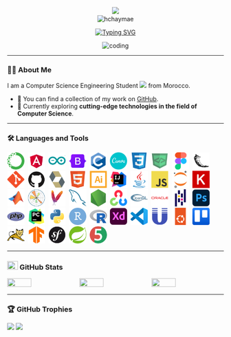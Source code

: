 <div id="header" align="center">
  <img src="https://media.giphy.com/media/v1.Y2lkPTc5MGI3NjExZ3A1NTkzNzI1Nm95bTE3cW9iemZraWUyZXN3cjl0Z211YnYycG93MyZlcD12MV9pbnRlcm5hbF9naWZfYnlfaWQmY3Q9cw/Zebztgv7jmkoLe1DoY/giphy.gif" style="margin-bottom=0rem;" width="100"/>
<!-- [  <div align="center">
  <a href="https://www.linkedin.com/in/chaymae-hamdoune-811513269/">
    <img align="center" src="https://github.com/devicons/devicon/blob/master/icons/linkedin/linkedin-original.svg" alt="linkedin" width="40" height="40"/>
  </a>
  </div> -->
  <div align="center"><img src="https://komarev.com/ghpvc/?username=hchaymae&label=Profile%20views&color=0e75b6&style=flat" alt="hchaymae" /> </div>
</div>
<p align="center">
<a href="https://git.io/typing-svg"><img src="https://readme-typing-svg.demolab.com?font=Fira+Code&weight=700&size=30&pause=1000&color=0048BA&center=true&vCenter=true&width=500&lines=Hey%2C+I'm+Hamdoune+Chaymae;" alt="Typing SVG" /></a>
</p>
<div align="center">
<img alt="coding" width=250 src="https://miro.medium.com/max/1400/1*qdAW1TjCN57h1lbuuzvchg.gif" >
</div>

---

### :woman_technologist: About Me 

I am a Computer Science Engineering Student <img src="https://media.giphy.com/media/WUlplcMpOCEmTGBtBW/giphy.gif" width="30"> from Morocco.
  - :telescope: You can find a collection of my work on <a href="https://github.com/Hchaymae">GitHub</a>.
  - :seedling: Currently exploring **cutting-edge technologies in the field of Computer Science**.

---

### :hammer_and_wrench: Languages and Tools 

<div>
    <img src="https://github.com/devicons/devicon/blob/master/icons/anaconda/anaconda-original.svg" title="Anaconda" alt="Anaconda" width="40" height="40"/>&nbsp;
    <img src="https://github.com/devicons/devicon/blob/master/icons/angular/angular-original.svg" title="angular" alt="" width="40" height="40"/>&nbsp;
    <img src="https://github.com/devicons/devicon/blob/master/icons/arduino/arduino-original.svg" title="arduino" alt="" width="40" height="40"/>&nbsp;
    <img src="https://github.com/devicons/devicon/blob/master/icons/bootstrap/bootstrap-original.svg" title="bootstrap" alt="" width="40" height="40"/>&nbsp;
    <img src="https://github.com/devicons/devicon/blob/master/icons/c/c-original.svg" title="C" alt="" width="40" height="40"/>&nbsp;
    <img src="https://github.com/devicons/devicon/blob/master/icons/canva/canva-original.svg" title="Canva" alt="" width="40" height="40"/>&nbsp;
    <img src="https://github.com/devicons/devicon/blob/master/icons/css3/css3-original.svg" title="Css" alt="" width="40" height="40"/>&nbsp;
    <img src="https://github.com/devicons/devicon/blob/master/icons/devicon/devicon-original.svg" title="DevIcon" alt="" width="40" height="40"/>&nbsp;
    <img src="https://github.com/devicons/devicon/blob/master/icons/figma/figma-original.svg" title="" alt="" width="40" height="40"/>&nbsp;
    <img src="https://github.com/devicons/devicon/blob/master/icons/flask/flask-original.svg" title="" alt="" width="40" height="40"/>&nbsp;
    <img src="https://github.com/devicons/devicon/blob/master/icons/git/git-original.svg" title="" alt="" width="40" height="40"/>&nbsp;
    <img src="https://github.com/devicons/devicon/blob/master/icons/github/github-original.svg" style="background-color='white';" title="" alt="" width="40" height="40"/>&nbsp;
    <img src="https://github.com/devicons/devicon/blob/master/icons/hibernate/hibernate-original.svg" title="hibernate" alt="" width="40" height="40"/>&nbsp;
    <img src="https://github.com/devicons/devicon/blob/master/icons/html5/html5-original.svg" title="" alt="" width="40" height="40"/>&nbsp;
    <img src="https://github.com/devicons/devicon/blob/master/icons/illustrator/illustrator-line.svg" title="" alt="" width="40" height="40"/>&nbsp;
    <img src="https://github.com/devicons/devicon/blob/master/icons/intellij/intellij-original.svg" title="" alt="" width="40" height="40"/>&nbsp;
    <img src="https://github.com/devicons/devicon/blob/master/icons/java/java-original.svg" title="" alt="" width="40" height="40"/>&nbsp;
    <img src="https://github.com/devicons/devicon/blob/master/icons/javascript/javascript-original.svg" title="" alt="" width="40" height="40"/>&nbsp;
    <img src="https://github.com/devicons/devicon/blob/master/icons/jupyter/jupyter-original.svg" title="" alt="" width="40" height="40"/>&nbsp;
    <img src="https://github.com/devicons/devicon/blob/master/icons/keras/keras-original.svg" title="" alt="" width="40" height="40"/>&nbsp;
    <img src="https://github.com/devicons/devicon/blob/master/icons/matlab/matlab-original.svg" title="" alt="" width="40" height="40"/>&nbsp;
    <img src="https://github.com/devicons/devicon/blob/master/icons/matplotlib/matplotlib-original.svg" title="" alt="" width="40" height="40"/>&nbsp;
    <img src="https://github.com/devicons/devicon/blob/master/icons/maven/maven-original.svg" title="" alt="" width="40" height="40"/>&nbsp;
    <img src="https://github.com/devicons/devicon/blob/master/icons/mysql/mysql-original.svg" title="" alt="" width="40" height="40"/>&nbsp;
    <img src="https://github.com/devicons/devicon/blob/master/icons/nodejs/nodejs-original.svg" title="" alt="" width="40" height="40"/>&nbsp;
    <img src="https://github.com/devicons/devicon/blob/master/icons/opencv/opencv-original.svg" title="" alt="" width="40" height="40"/>&nbsp;
    <img src="https://github.com/devicons/devicon/blob/master/icons/opengl/opengl-original.svg" title="" alt="" width="40" height="40"/>&nbsp;
    <img src="https://github.com/devicons/devicon/blob/master/icons/oracle/oracle-original.svg" title="" alt="" width="40" height="40"/>&nbsp;
    <img src="https://github.com/devicons/devicon/blob/master/icons/pandas/pandas-original.svg" title="" alt="" width="40" height="40"/>&nbsp;
    <img src="https://github.com/devicons/devicon/blob/master/icons/photoshop/photoshop-original.svg" title="" alt="" width="40" height="40"/>&nbsp;
    <img src="https://github.com/devicons/devicon/blob/master/icons/php/php-original.svg" title="" alt="" width="40" height="40"/>&nbsp;
    <img src="https://github.com/devicons/devicon/blob/master/icons/pycharm/pycharm-original.svg" title="" alt="" width="40" height="40"/>&nbsp;
    <img src="https://github.com/devicons/devicon/blob/master/icons/python/python-original.svg" title="" alt="" width="40" height="40"/>&nbsp;
    <img src="https://github.com/devicons/devicon/blob/master/icons/rstudio/rstudio-original.svg" title="" alt="" width="40" height="40"/>&nbsp;
    <img src="https://github.com/devicons/devicon/blob/master/icons/r/r-original.svg" title="" alt="" width="40" height="40"/>&nbsp;
    <img src="https://github.com/devicons/devicon/blob/master/icons/xd/xd-original.svg" title="" alt="" width="40" height="40"/>&nbsp;
    <img src="https://github.com/devicons/devicon/blob/master/icons/vscode/vscode-original.svg" title="" alt="" width="40" height="40"/>&nbsp;
    <img src="https://github.com/devicons/devicon/blob/master/icons/unix/unix-original.svg" title="" alt="" width="40" height="40"/>&nbsp;
    <img src="https://github.com/devicons/devicon/blob/master/icons/ubuntu/ubuntu-original.svg" title="" alt="" width="40" height="40"/>&nbsp;
    <img src="https://github.com/devicons/devicon/blob/master/icons/trello/trello-original.svg" title="" alt="" width="40" height="40"/>&nbsp;
    <img src="https://github.com/devicons/devicon/blob/master/icons/tomcat/tomcat-original.svg" title="" alt="" width="40" height="40"/>&nbsp;
    <img src="https://github.com/devicons/devicon/blob/master/icons/tensorflow/tensorflow-original.svg" title="" alt="" width="40" height="40"/>&nbsp;
    <img src="https://github.com/devicons/devicon/blob/master/icons/symfony/symfony-original.svg" title="" alt="" width="40" height="40"/>&nbsp;
    <img src="https://github.com/devicons/devicon/blob/master/icons/spring/spring-original.svg" title="" alt="" width="40" height="40"/>&nbsp;
    <img src="https://github.com/devicons/devicon/blob/master/icons/junit/junit-original.svg" title="" alt="" width="40" height="40"/>&nbsp;
</div>

---

### <img src="https://media.giphy.com/media/cj87CxfRtrUifF3Ryk/giphy.gif" width="25px" height="20px">  GitHub Stats 

<a href="https://github.com/Hchaymae">
  <img height="50%" width="33.33%" src="https://github-readme-stats.vercel.app/api?username=Hchaymae&hide_title=false&hide_border=true&show_icons=true&include_all_commits=true&theme=dracula&count_private=true" /><!-- wi*quL3fcV --><img height="50%" width="33.33%" src="https://github-readme-stats.vercel.app/api/top-langs/?username=Hchaymae&hide=html&hide_title=false&hide_border=true&layout=compact&theme=dracula&langs_count=4" /><img height="50%" width="33.33%" src="https://github-readme-streak-stats.herokuapp.com/?user=Hchaymae&hide=html&hide_title=false&hide_border=true&layout=compact&theme=dracula&" />
  
</a>

--- 

### 🏆 GitHub Trophies

<img src="https://user-images.githubusercontent.com/73097560/115834477-dbab4500-a447-11eb-908a-139a6edaec5c.gif">

<a href="https://github-trophies.vercel.app/?username=Hchaymae" target="_blank">
  <img src="https://github-trophies.vercel.app/?username=Hchaymae&theme=dracula">
</a>



